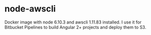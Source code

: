 # node-awscli

Docker image with node 6.10.3 and awscli 1.11.83 installed. I use it for Bitbucket Pipelines to build Angular 2+ projects and deploy them to S3.
